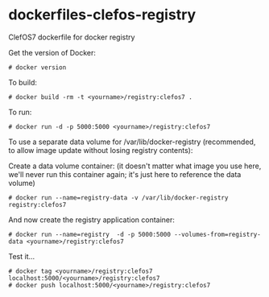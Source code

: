 dockerfiles-clefos-registry
========================

ClefOS7 dockerfile for docker registry

Get the version of Docker:

	# docker version

To build:

	# docker build -rm -t <yourname>/registry:clefos7 .

To run:

	# docker run -d -p 5000:5000 <yourname>/registry:clefos7

To use a separate data volume for /var/lib/docker-registry (recommended, to
allow image update without losing registry contents):

Create a data volume container: (it doesn't matter what image you use
here, we'll never run this container again; it's just here to
reference the data volume)

	# docker run --name=registry-data -v /var/lib/docker-registry registry:clefos7

And now create the registry application container:

	# docker run --name=registry  -d -p 5000:5000 --volumes-from=registry-data <yourname>/registry:clefos7

Test it...

```
# docker tag <yourname>/registry:clefos7 localhost:5000/<yourname>/registry:clefos7
# docker push localhost:5000/<yourname>/registry:clefos7
```
